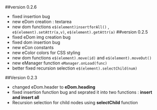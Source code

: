 ##version 0.2.6
* fixed insertion bug
* new eDom creation : textarea
* new dom functions `e$(element)insertforAll()` , `e$(element).setAttr(a,v)`, `e$(element).getAttr(a)`
##version 0.2.5
* fixed eDom img creation bug
* fixed dom insertion bug
* new eCon constants
* new eColor colors for CSS styling
* new dom functions `e$(element).move(id)` and `e$(element).moveOut()`
* new eManager function `eManager.onLoad(func)`
* better fixed recursion selection `e$(element).selectChild(num)`


##Version 0.2.3
 * changed eDom.header to **eDom.heading**
 * fixed insertion function bug and seprated it into two functions : **insert and insert all**
 * Recursion selection for child nodes using **selectChild** function
